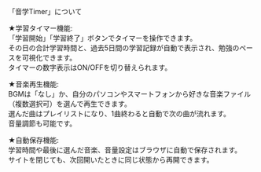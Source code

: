 「音学Timer」について  

★学習タイマー機能:  
「学習開始」「学習終了」ボタンでタイマーを操作できます。  
その日の合計学習時間と、過去5日間の学習記録が自動で表示され、勉強のペースを可視化できます。  
タイマーの数字表示はON/OFFを切り替えられます。  
  
★音楽再生機能:  
BGMは「なし」か、自分のパソコンやスマートフォンから好きな音楽ファイル（複数選択可）を選んで再生できます。  
選んだ曲はプレイリストになり、1曲終わると自動で次の曲が流れます。  
音量調節も可能です。  

★自動保存機能:  
学習時間や最後に選んだ音楽、音量設定はブラウザに自動で保存されます。  
サイトを閉じても、次回開いたときに同じ状態から再開できます。
